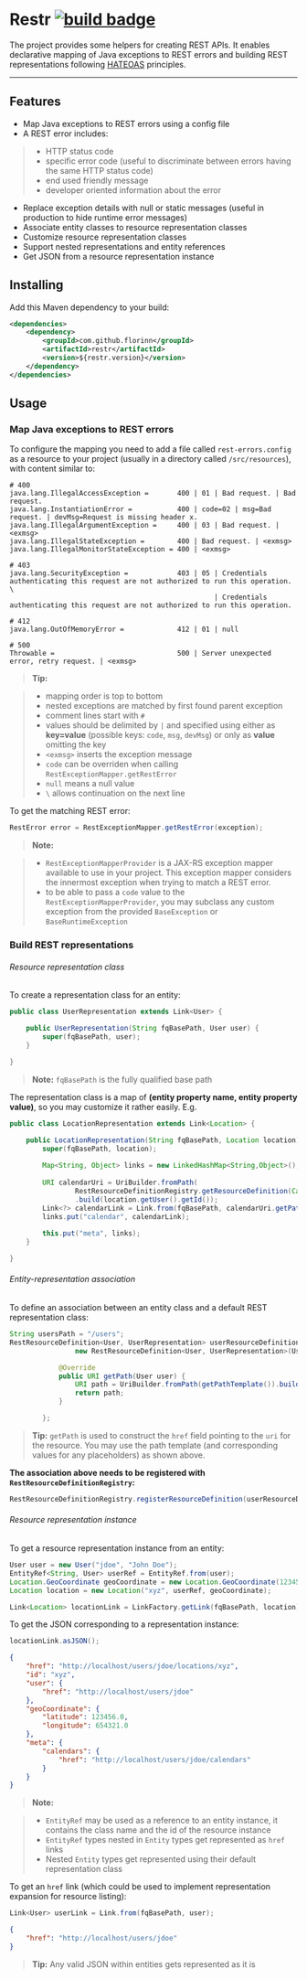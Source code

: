 Restr [![build badge](https://travis-ci.org/florinn/restr.svg?branch=master)](https://travis-ci.org/florinn/restr)
===================

The project provides some helpers for creating REST APIs. It enables declarative mapping of Java exceptions to REST errors and building REST representations following [HATEOAS](http://en.wikipedia.org/wiki/HATEOAS) principles.

----------


Features
-------------
* Map Java exceptions to REST errors using a config file
* A REST error includes: 

> - HTTP status code
> - specific error code (useful to discriminate between errors having the same HTTP status code)
> - end used friendly message
> - developer oriented information about the error

* Replace exception details with null or static messages (useful in production to hide runtime error messages)
* Associate entity classes to resource representation classes
* Customize resource representation classes 
* Support nested representations and entity references
* Get JSON from a resource representation instance


Installing
-------------
Add this Maven dependency to your build:
```xml
<dependencies>
    <dependency>
        <groupId>com.github.florinn</groupId>
        <artifactId>restr</artifactId>
        <version>${restr.version}</version>
    </dependency>
</dependencies>
```


Usage
-------------

### Map Java exceptions to REST errors

To configure the mapping you need to add a file called `rest-errors.config` as a resource to your project (usually in a directory called `/src/resources`), with content similar to:

```
# 400
java.lang.IllegalAccessException =       400 | 01 | Bad request. | Bad request.
java.lang.InstantiationError =           400 | code=02 | msg=Bad request. | devMsg=Request is missing header x.
java.lang.IllegalArgumentException =     400 | 03 | Bad request. | <exmsg>
java.lang.IllegalStateException =        400 | Bad request. | <exmsg>
java.lang.IllegalMonitorStateException = 400 | <exmsg>

# 403
java.lang.SecurityException =            403 | 05 | Credentials authenticating this request are not authorized to run this operation. \
                                                  | Credentials authenticating this request are not authorized to run this operation.

# 412
java.lang.OutOfMemoryError =             412 | 01 | null

# 500
Throwable =                              500 | Server unexpected error, retry request. | <exmsg>
```

> **Tip:**

> - mapping order is top to bottom
> - nested exceptions are matched by first found parent exception
> - comment lines start with `#`
> - values should be delimited by `|` and specified using either as **key=value** (possible keys: `code`, `msg`, `devMsg`) or only as **value** omitting the key
> - `<exmsg>` inserts the exception message 
> - `code` can be overriden when calling `RestExceptionMapper.getRestError`
> - `null` means a null value
> - `\` allows continuation on the next line

To get the matching REST error:

```java
RestError error = RestExceptionMapper.getRestError(exception);
```

> **Note:**

> - `RestExceptionMapperProvider` is a JAX-RS exception mapper available to use in your project. This exception mapper considers the innermost exception when trying to match a REST error.
> - to be able to pass a `code` value to the `RestExceptionMapperProvider`, you may subclass any custom exception from the provided `BaseException` or `BaseRuntimeException`


### Build REST representations

###### Resource representation class

To create a representation class for an entity:

```java
public class UserRepresentation extends Link<User> {

    public UserRepresentation(String fqBasePath, User user) {
        super(fqBasePath, user);
    }

}
```

> **Note:** `fqBasePath` is the fully qualified base path

The representation class is a map of **(entity property name, entity property value)**, so you may customize it rather easily. E.g. 

```java
public class LocationRepresentation extends Link<Location> {

    public LocationRepresentation(String fqBasePath, Location location) {
        super(fqBasePath, location);
        
        Map<String, Object> links = new LinkedHashMap<String,Object>();
        
        URI calendarUri = UriBuilder.fromPath(
                RestResourceDefinitionRegistry.getResourceDefinition(Calendar.class).getPathTemplate())
                .build(location.getUser().getId());
        Link<?> calendarLink = Link.from(fqBasePath, calendarUri.getPath());
        links.put("calendar", calendarLink);
        
        this.put("meta", links);
    }

}
```

###### Entity-representation association

To define an association between an entity class and a default REST representation class:

```java
String usersPath = "/users";
RestResourceDefinition<User, UserRepresentation> userResourceDefinition = 
                new RestResourceDefinition<User, UserRepresentation>(User.class, UserRepresentation.class, usersPath) {

            @Override
            public URI getPath(User user) {
                URI path = UriBuilder.fromPath(getPathTemplate()).build();
                return path;
            }

        };
```

> **Tip:** `getPath` is used to construct the `href` field pointing to the `uri` for the resource. You may use the path template (and corresponding values for any placeholders) as shown above.

**The association above needs to be registered with `RestResourceDefinitionRegistry`:**

```java
RestResourceDefinitionRegistry.registerResourceDefinition(userResourceDefinition);
```

###### Resource representation instance

To get a resource representation instance from an entity:

```java
User user = new User("jdoe", "John Doe");
EntityRef<String, User> userRef = EntityRef.from(user);
Location.GeoCoordinate geoCoordinate = new Location.GeoCoordinate(123456, 654321);
Location location = new Location("xyz", userRef, geoCoordinate);

Link<Location> locationLink = LinkFactory.getLink(fqBasePath, location);
```

To get the JSON corresponding to a representation instance:

```java
locationLink.asJSON();
```

```json
{
    "href": "http://localhost/users/jdoe/locations/xyz",
    "id": "xyz",
    "user": {
        "href": "http://localhost/users/jdoe"
    },
    "geoCoordinate": {
        "latitude": 123456.0,
        "longitude": 654321.0
    },
    "meta": {
        "calendars": {
            "href": "http://localhost/users/jdoe/calendars"
        }
    }
}
```

> **Note:**

> - `EntityRef` may be used as a reference to an entity instance, it contains the class name and the id of the resource instance
> - `EntityRef` types nested in `Entity` types get represented as `href` links
> - Nested `Entity` types get represented using their default representation class

To get an `href` link (which could be used to implement representation expansion for resource listing):

```java
Link<User> userLink = Link.from(fqBasePath, user);
```

```json
{
    "href": "http://localhost/users/jdoe"
}
```

> **Tip:** Any valid JSON within entities gets represented as it is